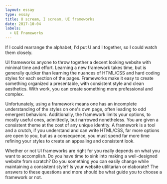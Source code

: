 ```yaml
---
layout: essay
type: essay
title: U scream, I scream, UI frameworks
date: 2017-10-04
labels:
  - UI Frameworks
---
```


If I could rearrange the alphabet, I'd put U and I together, so I could watch them closely.

UI frameworks anyone to throw together a decent looking website with minimal time and effort.  Learning a new framework takes time, but is generally quicker than learning the nuances of HTML/CSS and hard coding styles for each section of the pages.  Frameworks make it easy to create something organized a presentable, with consistent style and clean aesthetics.  With work, you can create something more professional and complex.

Unfortunately, using a framework means one has an incomplete understanding of the styles on one's own page, often leading to odd emergent behaviors.  Additionally, the framework limits your options, to mostly useful ones, admittedly, but narrowed nonetheless.  You are given a consistent theme at the cost of any unique identity.  A framework is a tool and a crutch, if you understand and can write HTML/CSS, far more options are open to you, but as a consequence, you must spend far more time refining your styles to create an appealing and consistent look.

Whether or not UI frameworks are right for you really depends on what you want to accomplish.  Do you have time to sink into making a well-designed website from scratch?  Do you something you can easily change while maintaining a consistent style?  Is your website utilitarian or elaborate?  The answers to these questions and more should be what guide you to choose a framework or not.
